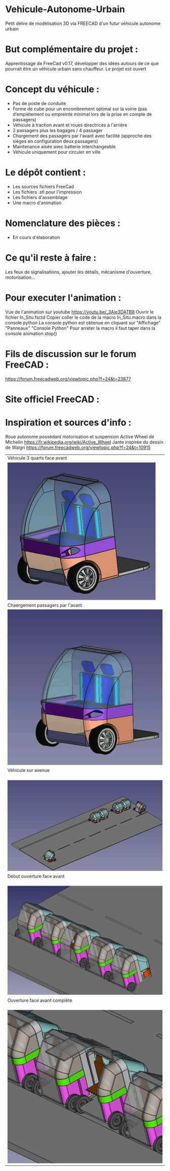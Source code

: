 # Vehicule-Autonome-Urbain
Petit délire de modélisation 3D via FREECAD d'un futur véhicule autonome urbain


But complémentaire du projet :
==============================

Apprentissage de FreeCad v0.17, développer des idées autours de ce que pourrait être un véhicule urbain sans chauffeur. 
Le projet est ouvert

Concept du véhicule :
=====================

- Pas de poste de conduite
- Forme de cube pour un encombrement optimal sur la voirie (pas d’empiétement ou empreinte minimal lors de la prise en compte de passagers)
- Véhicule à traction avant et roues directrices à l'arrière
- 2 passagers plus les bagages / 4 passager
- Chargement des passagers par l'avant avec facilité (approche des sièges en configuration deux passagers)
- Maintenance aisée avec batterie interchangeable
- Véhicule uniquement pour circuler en ville


Le dépôt contient :
===================

- Les sources fichiers FreeCad
- Les fichiers .stl pour l'impression
- Les fichiers d'assemblage
- Une macro d'animation
  


Nomenclature des pièces :
=========================

- En cours d'élaboration


Ce qu'il reste à faire :
========================

Les feux de signalisations, ajouter les détails, mécanisme d'ouverture, motorisation...


Pour executer l'animation :
===========================
Vue de l'animation sur youtube https://youtu.be/_3Aje3DATB8
Ouvrir le fichier In_Situ.fsctd
Copier coller le code de la macro In_Situ.macro dans la console python
La console python est obtenue en cliquant sur "Affichage" "Panneaux" "Console Python"
Pour arreter la macro il faut taper dans la console animation.stop() 

Fils de discussion sur le forum FreeCAD :
=========================================
https://forum.freecadweb.org/viewtopic.php?f=24&t=23877

Site officiel FreeCAD :
=======================

Inspiration et sources d'info :
===============================
Roue autonome possédant motorisation et suspension Active Wheel de Michelin https://fr.wikipedia.org/wiki/Active_Wheel
Jante inspirée du dessin de Walgri  https://forum.freecadweb.org/viewtopic.php?f=24&t=10915

<table>
<tr><td>
Véhicule 3 quarts face avant
</td></tr>
<tr><td>
<img src="https://github.com/fran6t/Vehicule-Autonome-Urbain/blob/master/Img/Assemblage.jpg" title="Véhicule 3 quarts face avant" />
</td></tr>
<tr><td>
Chaergement passagers par l'avant
</td></tr>
<tr><td>
<img src="https://github.com/fran6t/Vehicule-Autonome-Urbain/blob/master/Img/Anim-Chargement.gif" title="Chargement passagers par l'avant" />
</td></tr>
<tr><td>
Véhicule sur avenue
</td></tr>
<tr><td>
<br />
<img src="https://raw.githubusercontent.com/fran6t/Vehicule-Autonome-Urbain/master/v0.1/In_Situ.jpg" title="Vue avenue" />
</td></tr>
<tr><td>
Début ouverture face avant
</td></tr>
<tr><td>
<br />
<img src="https://github.com/fran6t/Vehicule-Autonome-Urbain/blob/master/v0.1/Chargement-passager-1.jpg" title="Vue avenue" />
</td></tr>
<tr><td>
Ouverture face avant complète
</td></tr>
<tr><td>
<br />
<img src="https://raw.githubusercontent.com/fran6t/Vehicule-Autonome-Urbain/master/v0.1/Chargement-passager-2.jpg" title="Vue avenue" />
</td></tr>
</table>
